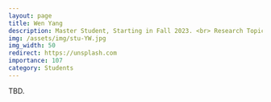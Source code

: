 ```yaml
---
layout: page
title: Wen Yang
description: Master Student, Starting in Fall 2023. <br> Research Topic&#58; Adversarial Attack &#38; Defense.
img: /assets/img/stu-YW.jpg
img_width: 50
redirect: https://unsplash.com
importance: 107
category: Students
---
```


TBD.
